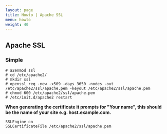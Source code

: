 ```yaml
---
layout: page
title: Howto | Apache SSL
menu: howto
weight: 40
---
```


## Apache SSL

### Simple

    # a2enmod ssl
    # cd /etc/apache2/
    # mkdir ssl
    # openssl req -new -x509 -days 3650 -nodes -out /etc/apache2/ssl/apache.pem -keyout /etc/apache2/ssl/apache.pem
    # chmod 600 /etc/apache2/ssl/apache.pem
    # /etc/init.d/apache2 restart

**When generating the certificate it prompts for "Your name", this should be the name of your site e.g. host.example.com.**

    SSLEngine on
    SSLCertificateFile /etc/apache2/ssl/apache.pem
